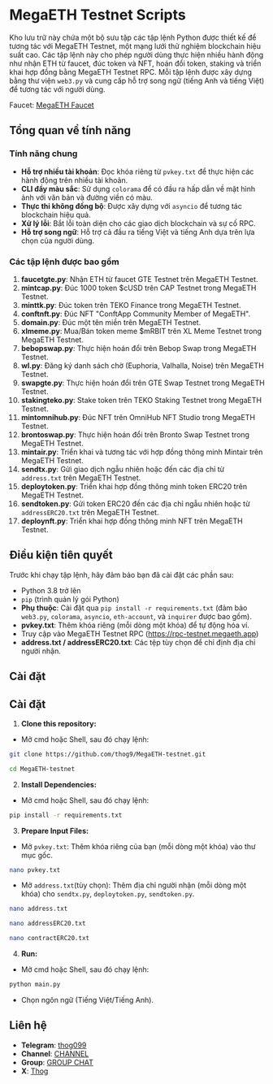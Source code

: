 # MegaETH Testnet Scripts

Kho lưu trữ này chứa một bộ sưu tập các tập lệnh Python được thiết kế để tương tác với MegaETH Testnet, một mạng lưới thử nghiệm blockchain hiệu suất cao. Các tập lệnh này cho phép người dùng thực hiện nhiều hành động như nhận ETH từ faucet, đúc token và NFT, hoán đổi token, staking và triển khai hợp đồng bằng MegaETH Testnet RPC. Mỗi tập lệnh được xây dựng bằng thư viện `web3.py` và cung cấp hỗ trợ song ngữ (tiếng Anh và tiếng Việt) để tương tác với người dùng.

Faucet: [MegaETH Faucet](https://faucet.megaeth.app/)

## Tổng quan về tính năng

### Tính năng chung

- **Hỗ trợ nhiều tài khoản**: Đọc khóa riêng từ `pvkey.txt` để thực hiện các hành động trên nhiều tài khoản.
- **CLI đầy màu sắc**: Sử dụng `colorama` để có đầu ra hấp dẫn về mặt hình ảnh với văn bản và đường viền có màu.
- **Thực thi không đồng bộ**: Được xây dựng với `asyncio` để tương tác blockchain hiệu quả.
- **Xử lý lỗi**: Bắt lỗi toàn diện cho các giao dịch blockchain và sự cố RPC.
- **Hỗ trợ song ngữ**: Hỗ trợ cả đầu ra tiếng Việt và tiếng Anh dựa trên lựa chọn của người dùng.

### Các tập lệnh được bao gồm

1. **faucetgte.py**: Nhận ETH từ faucet GTE Testnet trên MegaETH Testnet.
2. **mintcap.py**: Đúc 1000 token $cUSD trên CAP Testnet trong MegaETH Testnet.
3. **minttk.py**: Đúc token trên TEKO Finance trong MegaETH Testnet.
4. **conftnft.py**: Đúc NFT "ConftApp Community Member of MegaETH".
5. **domain.py**: Đúc một tên miền trên MegaETH Testnet.
6. **xlmeme.py**: Mua/Bán token meme $mRBIT trên XL Meme Testnet trong MegaETH Testnet.
7. **bebopswap.py**: Thực hiện hoán đổi trên Bebop Swap trong MegaETH Testnet.
8. **wl.py**: Đăng ký danh sách chờ (Euphoria, Valhalla, Noise) trên MegaETH Testnet.
9. **swapgte.py**: Thực hiện hoán đổi trên GTE Swap Testnet trong MegaETH Testnet.
10. **stakingteko.py**: Stake token trên TEKO Staking Testnet trong MegaETH Testnet.
11. **mintomnihub.py**: Đúc NFT trên OmniHub NFT Studio trong MegaETH Testnet.
12. **brontoswap.py**: Thực hiện hoán đổi trên Bronto Swap Testnet trong MegaETH Testnet.
13. **mintair.py**: Triển khai và tương tác với hợp đồng thông minh Mintair trên MegaETH Testnet.
14. **sendtx.py**: Gửi giao dịch ngẫu nhiên hoặc đến các địa chỉ từ `address.txt` trên MegaETH Testnet.
15. **deploytoken.py**: Triển khai hợp đồng thông minh token ERC20 trên MegaETH Testnet.
16. **sendtoken.py**: Gửi token ERC20 đến các địa chỉ ngẫu nhiên hoặc từ `addressERC20.txt` trên MegaETH Testnet.
17. **deploynft.py**: Triển khai hợp đồng thông minh NFT trên MegaETH Testnet.

## Điều kiện tiên quyết

Trước khi chạy tập lệnh, hãy đảm bảo bạn đã cài đặt các phần sau:

- Python 3.8 trở lên
- `pip` (trình quản lý gói Python)
- **Phụ thuộc**: Cài đặt qua `pip install -r requirements.txt` (đảm bảo `web3.py`, `colorama`, `asyncio`, `eth-account`, và `inquirer` được bao gồm).
- **pvkey.txt**: Thêm khóa riêng (mỗi dòng một khóa) để tự động hóa ví.
- Truy cập vào MegaETH Testnet RPC (https://rpc-testnet.megaeth.app)
- **address.txt / addressERC20.txt**: Các tệp tùy chọn để chỉ định địa chỉ người nhận.

## Cài đặt

## Cài đặt

1. **Clone this repository:**
- Mở cmd hoặc Shell, sau đó chạy lệnh:
```sh
git clone https://github.com/thog9/MegaETH-testnet.git
```
```sh
cd MegaETH-testnet
```
2. **Install Dependencies:**
- Mở cmd hoặc Shell, sau đó chạy lệnh:
```sh
pip install -r requirements.txt
```
3. **Prepare Input Files:**
- Mở `pvkey.txt`: Thêm khóa riêng của bạn (mỗi dòng một khóa) vào thư mục gốc.
```sh
nano pvkey.txt
```
- Mở `address.txt`(tùy chọn): Thêm địa chỉ người nhận (mỗi dòng một khóa) cho `sendtx.py`, `deploytoken.py`, `sendtoken.py`.
```sh
nano address.txt
```
```sh
nano addressERC20.txt
```
```sh
nano contractERC20.txt
```
4. **Run:**
- Mở cmd hoặc Shell, sau đó chạy lệnh:
```sh
python main.py
```
- Chọn ngôn ngữ (Tiếng Việt/Tiếng Anh).

## Liên hệ

- **Telegram**: [thog099](https://t.me/thog099)
- **Channel**: [CHANNEL](https://t.me/thogairdrops)
- **Group**: [GROUP CHAT](https://t.me/thogchats)
- **X**: [Thog](https://x.com/thog099) 
